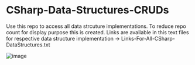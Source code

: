 # CSharp-Data-Structures-CRUDs

Use this repo to access all data strcuture implementations. To reduce repo count for display purpose this is created.
Links are available in this text files for respective data structure implementation -> Links-For-All-CSharp-DataStructures.txt

![image](https://github.com/user-attachments/assets/af437390-8711-4805-86df-201379ff1bd1)

